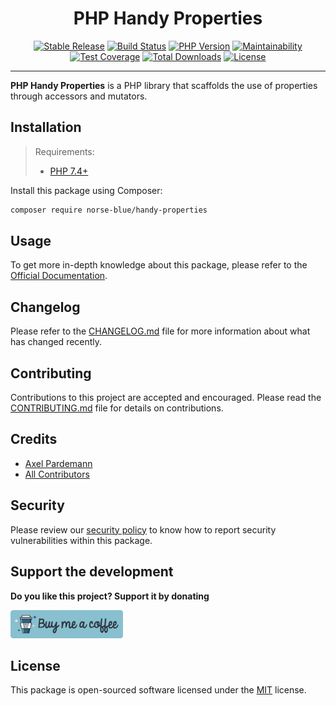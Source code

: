 <div align="center">
    <h1>PHP Handy Properties</h1>
    <p align="center"> 
        <a href="https://packagist.org/packages/norse-blue/handy-properties"><img alt="Stable Release" src="https://img.shields.io/packagist/v/norse-blue/handy-properties.svg?style=flat-square&label=release&logo=packagist&logoColor=eceff4&colorA=4c566a&colorB=5e81ac"></a>
        <a href="https://travis-ci.com/norse-blue/php-handy-properties"><img alt="Build Status" src="https://img.shields.io/travis/com/norse-blue/php-handy-properties.svg?style=flat-square&label=build&logo=travis-ci&logoColor=eceff4&colorA=4c566a&colorB=88c0d0"></a>
        <a href="https://php.net/releases"><img alt="PHP Version" src="https://img.shields.io/packagist/php-v/norse-blue/handy-properties.svg?style=flat-square&label=php&logo=php&logoColor=eceff4&colorA=4c566a&colorB=b48ead"></a>
        <a href="https://codeclimate.com/github/norse-blue/php-handy-properties"><img alt="Maintainability" src="https://img.shields.io/codeclimate/maintainability/norse-blue/php-handy-properties.svg?style=flat-square&label=maintainability&logo=code-climate&logoColor=eceff4&colorA=4c566a&colorB=88c0d0"></a>
        <a href="https://codeclimate.com/github/norse-blue/php-handy-properties"><img alt="Test Coverage" src="https://img.shields.io/codeclimate/coverage/norse-blue/php-handy-properties.svg?style=flat-square&label=coverage&logo=code-climate&logoColor=eceff4&colorA=4c566a&colorB=88c0d0"></a>
        <a href="https://packagist.org/packages/norse-blue/handy-properties"><img alt="Total Downloads" src="https://img.shields.io/packagist/dt/norse-blue/handy-properties.svg?style=flat-square&label=downloads&logoColor=eceff4&colorA=4c566a&colorB=88c0d0"></a>
        <a href="https://github.com/norse-blue/php-handy-properties/blob/master/LICENSE.md"><img alt="License" src="https://img.shields.io/github/license/norse-blue/php-handy-properties.svg?style=flat-square&label=license&logoColor=eceff4&colorA=4c566a&colorB=a3be8c"></a>
    </p>
</div>
<hr>

**PHP Handy Properties** is a PHP library that scaffolds the use of properties through accessors and mutators.

## Installation

>Requirements:
>- [PHP 7.4+](https://php.net/releases)

Install this package using Composer:

```bash
composer require norse-blue/handy-properties
```

## Usage

To get more in-depth knowledge about this package, please refer to the [Official Documentation](https://norse-blue.github.io/php-handy-properties/).

## Changelog

Please refer to the [CHANGELOG.md](CHANGELOG.md) file for more information about what has changed recently.

## Contributing

Contributions to this project are accepted and encouraged. Please read the [CONTRIBUTING.md](.github/CONTRIBUTING.md) file for details on contributions.

## Credits

- [Axel Pardemann](https://github.com/axelitus)
- [All Contributors](../../contributors)

## Security

Please review our [security policy](https://github.com/norse-blue/php-handy-properties/security/policy) to know how to report security vulnerabilities within this package.

## Support the development

**Do you like this project? Support it by donating**

<a href="https://www.buymeacoffee.com/axelitus"><img src="docs/assets/images/buy-me-a-coffee.svg" width="180" alt="Buy me a coffee"></img></a>

## License

This package is open-sourced software licensed under the [MIT](LICENSE.md) license.
